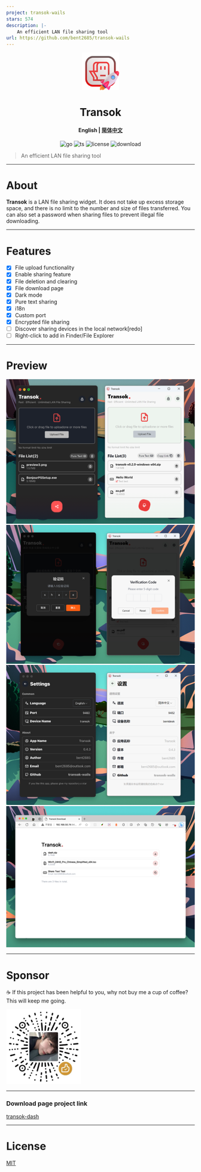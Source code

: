 ```yaml
---
project: transok-wails
stars: 574
description: |-
    An efficient LAN file sharing tool
url: https://github.com/bent2685/transok-wails
---
```


<div align="center">
  <img src="https://github.com/bent2685/transok-wails/blob/main/readme_assets/logo.png" alt="logo" width="100" height="100" />
</div>

<h1 align="center">Transok</h1>

<h4 align="center"><strong>English</strong> | <a href="https://github.com/bent2685/transok-wails/blob/main/README_zh.md">
简体中文</a></h4>

<div align="center">

![go][go-badge]
![ts][ts-badge]
![license][license-badge]
![download](https://img.shields.io/github/downloads/bent2685/transok-wails/total)

</div>

> An efficient LAN file sharing tool

---

# About

**Transok** is a LAN file sharing widget. It does not take up excess storage space, and there is no limit to the number and size of files transferred. You can also set a password when sharing files to prevent illegal file downloading.

---

# Features

- [x] File upload functionality
- [x] Enable sharing feature
- [x] File deletion and clearing
- [x] File download page
- [x] Dark mode
- [x] Pure text sharing
- [x] i18n
- [x] Custom port
- [x] Encrypted file sharing
- [ ] Discover sharing devices in the local network[redo]
- [ ] Right-click to add in Finder/File Explorer

---

# Preview

![preview](https://github.com/bent2685/transok-wails/blob/main/readme_assets/preview1.png)
![preview](https://github.com/bent2685/transok-wails/blob/main/readme_assets/preview2.png)
![preview](https://github.com/bent2685/transok-wails/blob/main/readme_assets/preview3.png)
![preview](https://github.com/bent2685/transok-wails/blob/main/readme_assets/preview4.png)

---

# Sponsor

☕ If this project has been helpful to you, why not buy me a cup of coffee? This will keep me going.

<img src="https://github.com/bent2685/transok-wails/blob/main/readme_assets/sponsor.jpeg" alt="wechat" width="200" />

---

### Download page project link

[transok-dash](https://github.com/bent2685/transok-dash)

---

# License

[MIT](/LICENSE)

[go-badge]: https://img.shields.io/github/go-mod/go-version/bent2685/transok-wails
[ts-badge]: https://badgen.net/badge/-/TypeScript/blue?icon=typescript&label
[license-badge]: https://img.shields.io/github/license/bent2685/transok-wails


